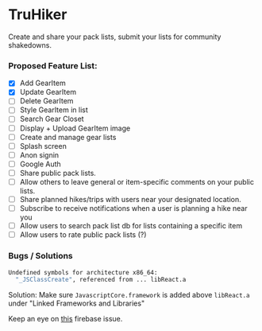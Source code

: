 # TruHiker

Create and share your pack lists, submit your lists for community shakedowns.

### Proposed Feature List:

- [x] Add GearItem
- [x] Update GearItem
- [ ] Delete GearItem
- [ ] Style GearItem in list
- [ ] Search Gear Closet
- [ ] Display + Upload GearItem image
- [ ] Create and manage gear lists
- [ ] Splash screen
- [ ] Anon signin
- [ ] Google Auth
- [ ] Share public pack lists.
- [ ] Allow others to leave general or item-specific comments on your public lists.
- [ ] Share planned hikes/trips with users near your designated location.
- [ ] Subscribe to receive notifications when a user is planning a hike near you
- [ ] Allow users to search pack list db for lists containing a specific item
- [ ] Allow users to rate public pack lists (?)

### Bugs / Solutions
```bash
Undefined symbols for architecture x86_64:
  "_JSClassCreate", referenced from ... libReact.a
```
Solution: Make sure `JavascriptCore.framework` is added above `libReact.a` under "Linked Frameworks and Libraries"

Keep an eye on [this](https://github.com/firebase/firebase-js-sdk/issues/1824) firebase issue.
